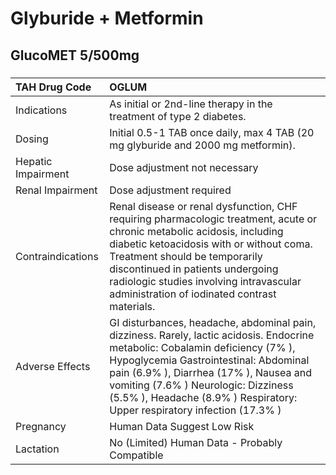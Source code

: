 # Glyburide + Metformin

## GlucoMET 5/500mg

##### 

| TAH Drug Code      | OGLUM                                                                                                                                                                                                                                                                                                                                 |
|:-------------------|:--------------------------------------------------------------------------------------------------------------------------------------------------------------------------------------------------------------------------------------------------------------------------------------------------------------------------------------|
| Indications        | As initial or 2nd-line therapy in the treatment of type 2 diabetes.                                                                                                                                                                                                                                                                   |
| Dosing             | Initial 0.5-1 TAB once daily, max 4 TAB (20 mg glyburide and 2000 mg metformin).                                                                                                                                                                                                                                                      |
| Hepatic Impairment | Dose adjustment not necessary                                                                                                                                                                                                                                                                                                         |
| Renal Impairment   | Dose adjustment required                                                                                                                                                                                                                                                                                                              |
| Contraindications  | Renal disease or renal dysfunction, CHF requiring pharmacologic treatment, acute or chronic metabolic acidosis, including diabetic ketoacidosis with or without coma. Treatment should be temporarily discontinued in patients undergoing radiologic studies involving intravascular administration of iodinated contrast materials.  |
| Adverse Effects    | GI disturbances, headache, abdominal pain, dizziness. Rarely, lactic acidosis. Endocrine metabolic: Cobalamin deficiency (7% ), Hypoglycemia Gastrointestinal: Abdominal pain (6.9% ), Diarrhea (17% ), Nausea and vomiting (7.6% ) Neurologic: Dizziness (5.5% ), Headache (8.9% ) Respiratory: Upper respiratory infection (17.3% ) |
| Pregnancy          | Human Data Suggest Low Risk                                                                                                                                                                                                                                                                                                           |
| Lactation          | No (Limited) Human Data - Probably Compatible                                                                                                                                                                                                                                                                                         |

